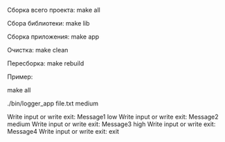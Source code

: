 
Сборка всего проекта: make all

Сбора библиотеки: make lib

Сборка приложения: make app

Очистка: make clean

Пересборка: make rebuild

Пример:

make all

./bin/logger_app file.txt medium

Write input or write exit: Message1 low
Write input or write exit: Message2 medium
Write input or write exit: Message3 high
Write input or write exit: Message4 
Write input or write exit: exit
